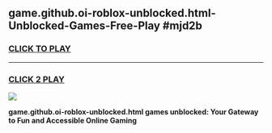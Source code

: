 
## game.github.oi-roblox-unblocked.html-Unblocked-Games-Free-Play #mjd2b
<h3>
<a href="https://us.freeplayer.one?title=game.github.oi-roblox-unblocked.html&ref=9M">CLICK TO PLAY</a></h3>
<hr>

<h3>
<a href="https://us.freeplayer.one?title=game.github.oi-roblox-unblocked.html&ref=9M">CLICK 2 PLAY</a>
  
</h3>

<a href="https://us.freeplayer.one?title=game.github.oi-roblox-unblocked.html&ref=9M"><img src="https://clearcache.store/games.png"></a>


**game.github.oi-roblox-unblocked.html games unblocked: Your Gateway to Fun and Accessible Online Gaming**
